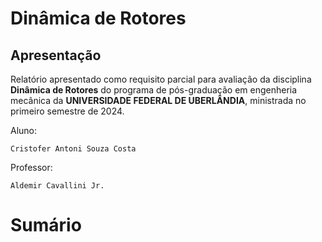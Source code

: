 # Dinâmica de Rotores

## Apresentação

Relatório apresentado como requisito parcial para avaliação da disciplina <b> Dinâmica de Rotores</b> do programa de pós-graduação em engenheria mecânica da <b>UNIVERSIDADE FEDERAL DE UBERLÂNDIA</b>, ministrada no primeiro semestre de 2024.

Aluno:
    
    Cristofer Antoni Souza Costa
    
Professor:

    Aldemir Cavallini Jr.

# Sumário

```{tableofcontents}
```
